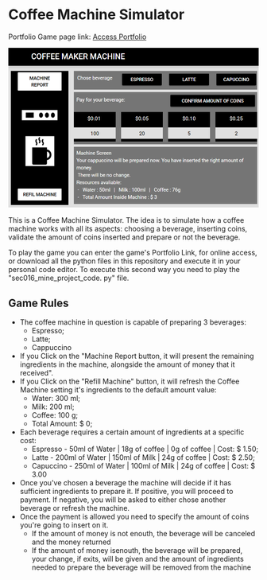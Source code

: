 # Coffee Machine Simulator

Portfolio Game page link: [Access Portfolio](https://meduardaeneves.github.io/portfolio/games/coffee_machine_simulator/)

<p align="center">
  <img src="files/coffee_maker_playing.png" width="750">
</p>

This is a Coffee Machine Simulator. The idea is to simulate how a coffee machine works with all its aspects: choosing a beverage, inserting coins, validate the amount of coins inserted and prepare or not the beverage.

To play the game you can enter the game's Portfolio Link, for online access, or download all the python files in this repository and execute it in your personal code editor. To execute this second way you need to play the "sec016_mine_project_code. py" file.

## Game Rules

  <ul>
    <li>The coffee machine in question is capable of preparing 3 beverages:
      <ul>
        <li>Espresso;</li>
        <li>Latte;</li>
        <li>Cappuccino</li>
      </ul>
    </li>
    <li>If you Click on the "Machine Report button, it will present the remaining ingredients in the machine, alongside the amount of money that it received".</li>
    <li>If you Click on the "Refill Machine" button, it will refresh the Coffee Machine setting it's ingredients to the default amount value:
      <ul>
        <li>Water: 300 ml;</li>
        <li>Milk: 200 ml;</li>
        <li>Coffee: 100 g;</li>
        <li>Total Amount: $ 0;</li>
      </ul>
    </li>
    <li>Each beverage requires a certain amount of ingredients at a specific cost:
      <ul>
        <li>Espresso  - 50ml  of Water | 18g of coffee | 0g  of coffee | Cost: $ 1.50;</li>
        <li>Latte     - 200ml of Water | 150ml of Milk | 24g of coffee | Cost: $ 2.50;</li>
        <li>Capuccino - 250ml of Water | 100ml of Milk | 24g of coffee | Cost: $ 3.00</li>
      </ul>
    </li>
    <li>Once you've chosen a beverage the machine will decide if it has sufficient ingredients to prepare it. If positive, you will proceed to payment. If negative, you will be asked to either chose another beverage or refresh the machine.</li>
    <li>
      Once the payment is allowed you need to specify the amount of coins you're going to insert on it.
      <ul>
        <li>If the amount of money is not enouth, the beverage will be canceled and the money returned</li>
        <li>If the amount of money isenouth, the beverage will be prepared, your change, if exits, will be given and the amount of ingredients needed to prepare the beverage will be removed from the machine</li>
  </ul>

